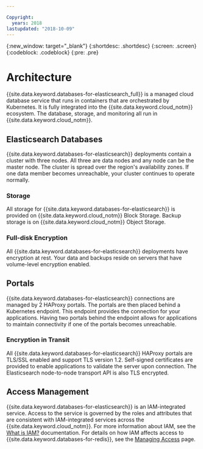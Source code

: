 ```yaml
---

Copyright:
  years: 2018
lastupdated: "2018-10-09"
---
```


{:new_window: target="_blank"}
{:shortdesc: .shortdesc}
{:screen: .screen}
{:codeblock: .codeblock}
{:pre: .pre}

# Architecture

{{site.data.keyword.databases-for-elasticsearch_full}} is a managed cloud database service that runs in containers that are orchestrated by Kubernetes. It is fully integrated into the {{site.data.keyword.cloud_notm}} ecosystem. The database, storage, and monitoring all run in {{site.data.keyword.cloud_notm}}.

## Elasticsearch Databases

{{site.data.keyword.databases-for-elasticsearch}} deployments contain a cluster with three nodes. All three are data nodes and any node can be the master node. The cluster is spread over the region's availability zones. If one data member becomes unreachable, your cluster continues to operate normally.

### Storage

All storage for {{site.data.keyword.databases-for-elasticsearch}} is provided on {{site.data.keyword.cloud_notm}} Block Storage. Backup storage is on {{site.data.keyword.cloud_notm}} Object Storage.

### Full-disk Encryption

All {{site.data.keyword.databases-for-elasticsearch}} deployments have encryption at rest. Your data and backups reside on servers that have volume-level encryption enabled.

## Portals

{{site.data.keyword.databases-for-elasticsearch}} connections are managed by 2 HAProxy portals. The portals are then placed behind a Kubernetes endpoint. This endpoint provides the connection for your applications. Having two portals behind the endpoint allows for applications to maintain connectivity if one of the portals becomes unreachable.

### Encryption in Transit

All {{site.data.keyword.databases-for-elasticsearch}} HAProxy portals are TLS/SSL enabled and support TLS version 1.2. Self-signed certificates are provided to enable applications to validate the server upon connection. The Elasticsearch node-to-node transport API is also TLS encrypted.

## Access Management

{{site.data.keyword.databases-for-elasticsearch}} is an IAM-integrated service. Access to the service is governed by the roles and attributes that are consistent with IAM-integrated services across the {{site.data.keyword.cloud_notm}}. For more information about IAM, see the [What is IAM?](https://{DomainName}/docs/iam/index.html#iamoverview) documentation. For details on how IAM affects access to {{site.data.keyword.databases-for-redis}}, see the [Managing Access](./reference-access-management.html) page.

